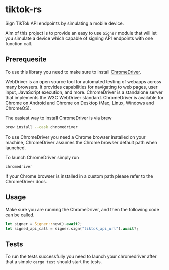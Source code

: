 # tiktok-rs

Sign TikTok API endpoints by simulating a mobile device.

Aim of this project is to provide an easy to use `Signer` module that will let you simulate a device
which capable of signing API endpoints with one function call.

## Prerequesite

To use this library you need to make sure to install [ChromeDriver](https://chromedriver.chromium.org/).

WebDriver is an open source tool for automated testing of webapps across many browsers. It provides capabilities for navigating to web pages, user input, JavaScript execution, and more. ChromeDriver is a standalone server that implements the W3C WebDriver standard. ChromeDriver is available for Chrome on Android and Chrome on Desktop (Mac, Linux, Windows and ChromeOS).

The easiest way to install ChromeDriver is via brew

```bash
brew install --cask chromedriver
```

To use ChromeDriver you need a Chrome browser installed on your machine, ChromeDriver assumes the Chrome browser default path when launched.

To launch ChromeDriver simply run

```bash
chromedriver
```

If your Chrome browser is installed in a custom path please refer to the ChromeDriver docs.

## Usage

Make sure you are running the ChromeDriver, and then the following code can be called.

```rust
let signer = Signer::new().await?;
let signed_api_call = signer.sign("tiktok_api_url").await?;
```

## Tests

To run the tests successfully you need to launch your chromedriver after that a simple `cargo test` should start the tests.
